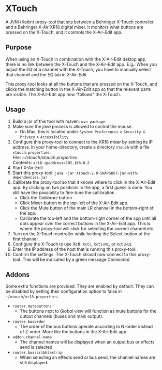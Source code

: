 # XTouch

A JVM (Kotlin) proxy-tool that sits between a Behringer X-Touch controller and a Behringer X-Air XR18 digital mixer.
It monitors what buttons are pressed on the X-Touch,
and it controls the X-Air-Edit app.

## Purpose

When using an X-Touch in combination with the X-Air-Edit dektop app,
there is no link between the X-Touch and the X-Air-Edit app.
E.g.: When you adjust the EQ of a channel with the X-Touch,
you have to manually select that channel and the EQ tab in X-Air-Edit.

This proxy-tool looks at all the buttons that are pressed on the X-Touch,
and clicks the matching button in the X-Air-Edit app so that the relevant parts are visible.
The X-Air-Edit app now "follows" the X-Touch.

## Usage

1. Build a jar of this tool with maven: `mvn package`
1. Make sure the *java* process is allowed to control the mouse.
    * On Mac, this is located under `System Preferences` > `Security & Privacy` > `Accessibility`
1. Configure this proxy-tool to connect to the XR18 mixer by setting its IP address.
In your home-directory, create a directory `xtouch` with a file `xtouch.properties`.  
File: *~/xtouch/xtouch.properties*  
Contents: `xr18.ipaddress=192.168.0.2`
1. Start X-Air-Edit
1. Start this proxy-tool: `java -jar XTouch-2.0-SNAPSHOT-jar-with-dependencies.jar`
1. Callibrate the proxy-tool so that it knows where to click in the X-Air-Edit app.
By clicking on two positions in the app, a first guess is done.
You still have the possibility to fine-tune the callibration.
    * Click the *Callibrate* button
    * Click Mixer-button in the top-left of the X-Air-Edit app.
    * Click the Mute button of the main LR channel in the bottom-right of the app.
    * Callibrate the top-left and the bottom-right corner of the app until all dots appear over the correct buttons in the X-Air-Edit app.
    This is where the proxy-tool will click for selecting the correct channel etc.
1. Turn on the X-Touch controller while holding the Select-button of the first channel.
1. Configure the X-Touch to use Xctl: `Xctl`, `Xctl/MC`, or `XctlHUI`
1. Enter the IP address of the host that is running this proxy-tool.
1. Confirm the settings.
The X-Touch should now connect to this proxy-tool.
This will be indicated by a green message *Connected*.

## Addons

Some extra functions are provided.
They are enabled by default.
They can be disabled by setting their configuration option to false in `~/xtouch/xr18.properties`.

* `router.mutebuttons`
    * The buttons next to *Global view* will function as mute buttons for the output channels (buses and main output).
* `router.busorder`
    * The order of the bus buttons operate according to N-order instead of Z-order.
    More like the buttons in the X-Air-Edit app.
* `addon.channel-name`
    * The channel names will be displayed when an output bus or effects send is selected.
* `router.busscribblestrip`
    * When selecting an effects send or bus send, the channel names are still displayed. 